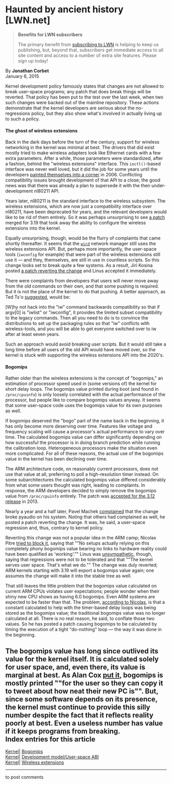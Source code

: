 # Haunted by ancient history [LWN.net]

> **Benefits for LWN subscribers**
> 
> The primary benefit from [subscribing to LWN](/Promo/nst-nag5/subscribe) is helping to keep us publishing, but, beyond that, subscribers get immediate access to all site content and access to a number of extra site features. Please sign up today! 

By **Jonathan Corbet**  
January 6, 2015 

Kernel development policy famously states that changes are not allowed to break user-space programs; any patch that does break things will be reverted. That policy has been put to the test over the last week, when two such changes were backed out of the mainline repository. These actions demonstrate that the kernel developers are serious about the no-regressions policy, but they also show what's involved in actually living up to such a policy. 

#### The ghost of wireless extensions

Back in the dark days before the turn of the century, support for wireless networking in the kernel was minimal at best. The drivers that did exist mostly tried to make wireless adapters look like Ethernet cards with a few extra parameters. After a while, those parameters were standardized, after a fashion, behind the "wireless extensions" interface. This `ioctl()`-based interface was never well loved, but it did the job for some years until the developers [painted themselves into a corner](/Articles/202838/) in 2006. Conflicting compatibility issues brought development of that API to a close; the good news was that there was already a plan to supersede it with the then under-development nl80211 API. 

Years later, nl80211 is the standard interface to the wireless subsystem. The wireless extensions, which are now just a compatibility interface over nl80211, have been deprecated for years, and the relevant developers would like to be rid of them entirely. So it was perhaps unsurprising to see [a patch](http://git.kernel.org/linus/24a0aa212ee2dbe44360288684478d76a8e20a0a) merged for 3.19 that took away the ability to configure the wireless extensions into the kernel. 

Equally unsurprising, though, would be the flurry of complaints that came shortly thereafter. It seems that the [`wicd`](https://launchpad.net/wicd) network manager still uses the wireless extensions API. But, perhaps more importantly, the user-space tools (`iwconfig` for example) that were part of the wireless extensions still use it — and they, themselves, are still in use in countless scripts. So this change looks set to break quite a few systems. As a result, Jiri Kosina posted [a patch reverting the change](http://git.kernel.org/linus/831a39c241e1254b6ddb8dea3144e77b9bbf44b3) and Linus accepted it immediately. 

There were complaints from developers that users will never move away from the old commands on their own, and that some pushing is required. But it is not the place of the kernel to do that pushing. A better approach, as Ted Ts'o [suggested](/Articles/628540/), would be: 

[W]hy not hack into the "iw" command backwards compatibility so that if argv[0] is "iwlist" or "iwconfig", it provides the limited subset compatibility to the legacy commands. Then all you need to do is to convince the distributions to set up the packaging rules so that "iw" conflicts with wireless-tools, and you will be able to get everyone switched over to iw after at least seven years. 

Such an approach would avoid breaking user scripts. But it would still take a long time before all users of the old API would have moved over, so the kernel is stuck with supporting the wireless extensions API into the 2020's. 

#### Bogomips

Rather older than the wireless extensions is the concept of "bogomips," an estimation of processor speed used in (some versions of) the kernel for short delay loops. The bogomips value printed during boot (and found in `/proc/cpuinfo`) is only loosely correlated with the actual performance of the processor, but people like to compare bogomips values anyway. It seems that some user-space code uses the bogomips value for its own purposes as well. 

If bogomips deserved the "bogo" part of the name back in the beginning, it has only become more deserving over time. Features like voltage and frequency scaling will cause a processor's actual performance to vary over time. The calculated bogomips value can differ significantly depending on how successful the processor is in doing branch prediction while running the calibration loop. Heterogeneous processors make the situation even more complicated. For all of these reasons, the actual use of the bogomips value in the kernel has been declining over time. 

The ARM architecture code, on reasonably current processors, does not use that value at all, preferring to poll a high-resolution timer instead. On some subarchitectures the calculated bogomips value differed considerably from what some users thought was right, leading to complaints. In response, the ARM developers decided to simply remove the bogomips value from `/proc/cpuinfo` entirely. The patch was [accepted for the 3.12 release](http://git.kernel.org/linus/9fc2105aeaaf56b0cf75296a84702d0f9e64437b) in 2013. 

Nearly a year and a half later, Pavel Machek [complained](/Articles/628543/) that the change broke pyaudio on his system. Noting that others had complained as well, he posted a patch reverting the change. It was, he said, a user-space regression and, thus, contrary to kernel policy. 

Reverting this change was not a popular idea in the ARM camp; Nicolas Pitre [tried to block it](/Articles/628544/), saying that ""No setups actually relying on this completely phony bogomips value bearing no links to hardware reality could have been qualified as 'working'."" Linus was [unsympathetic](/Articles/628545/), though, saying that regressions were not to be tolerated and that ""The kernel serves user space. That's what we do."" The change was duly reverted; ARM kernels starting with 3.19 will export a bogomips value again; one assumes the change will make it into the stable tree as well. 

That still leaves the little problem that the bogomips value calculated on current ARM CPUs violates user expectations; people wonder when their shiny new CPU shows as having 6.0 bogomips. Even ARM systems are expected to be faster than that. The problem, [according to Nicolas](/Articles/628546/), is that a constant calculated to help with the timer-based delay loops was being stored as the bogomips value; the traditional bogomips value was no longer calculated at all. There is no real reason, he said, to conflate those two values. So he has posted a patch causing bogomips to be calculated by timing the execution of a tight "do-nothing" loop — the way it was done in the beginning. 

The bogomips value has long since outlived its value for the kernel itself. It is calculated solely for user space, and, even there, its value is marginal at best. As Alan Cox [put it](/Articles/628547/), bogomips is mostly printed ""for the user so they can copy it to tweet about how neat their new PC is"". But, since some software depends on its presence, the kernel must continue to provide this silly number despite the fact that it reflects reality poorly at best. Even a useless number has value if it keeps programs from breaking.  
Index entries for this article  
---  
[Kernel](/Kernel/Index)| [Bogomips](/Kernel/Index#Bogomips)  
[Kernel](/Kernel/Index)| [Development model/User-space ABI](/Kernel/Index#Development_model-User-space_ABI)  
[Kernel](/Kernel/Index)| [Wireless extensions](/Kernel/Index#Wireless_extensions)  
  


* * *

to post comments 
